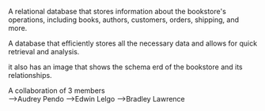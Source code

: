 A relational database that stores
information about the bookstore's operations, including
books, authors, customers, orders, shipping, and more.

A database that efficiently stores all the necessary data and allows for quick retrieval and analysis.

it also has an image that shows the schema erd of the bookstore and its relationships.

A collaboration of 3 members  
    -->Audrey Pendo
    -->Edwin Lelgo
    -->Bradley Lawrence 